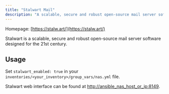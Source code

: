 ```yaml
---
title: "Stalwart Mail"
description: "A scalable, secure and robust open-source mail server software designed for the 21st century."
---
```


Homepage: [https://stalw.art/](https://stalw.art/)

Stalwart is a scalable, secure and robust open-source mail server software designed for the 21st century.

## Usage

Set `stalwart_enabled: true` in your `inventories/<your_inventory>/group_vars/nas.yml` file.

Stalwart web interface can be found at [http://ansible_nas_host_or_ip:8149](http://ansible_nas_host_or_ip:8149).
